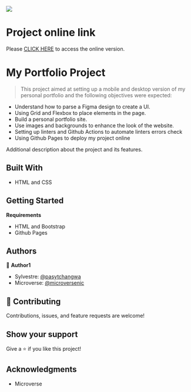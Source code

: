 ![](https://img.shields.io/badge/Microverse-blueviolet)

# Project online link

Please [CLICK HERE](https://pasytchangwa.github.io/My-Portfolio/) to access the online version.

# My Portfolio Project

> This project aimed at setting up a mobile and desktop version of my personal portfolio and the following objectives were expected:

- Understand how to parse a Figma design to create a UI.
- Using Grid and Flexbox to place elements in the page.
- Build a personal portfolio site.
- Use images and backgrounds to enhance the look of the website.
- Setting up linters and Github Actions to automate linters errors check
- Using Github Pages to deploy my project online

Additional description about the project and its features.

## Built With

- HTML and CSS

## Getting Started

**Requirements**

- HTML and Bootstrap
- Github Pages


## Authors

👤 **Author1**

- Sylvestre: [@pasytchangwa](https://github.com/pasytchangwa)
- Microverse: [@microversenic](https://github.com/microverseinc)

## 🤝 Contributing

Contributions, issues, and feature requests are welcome!

## Show your support

Give a ⭐️ if you like this project!

## Acknowledgments

- Microverse
